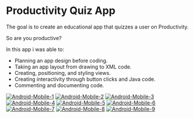 # Productivity Quiz App
The goal is to create an educational app that quizzes a user on Productivity.

So are you productive?

In this app i was able to:

- Planning an app design before coding.
- Taking an app layout from drawing to XML code.
- Creating, positioning, and styling views.
- Creating interactivity through button clicks and Java code.
- Commenting and documenting code.

<a href="https://ibb.co/4wysRn7"><img src="https://i.ibb.co/j9KVkPT/Android-Mobile-1.png" alt="Android-Mobile-1" border="0"></a>
<a href="https://ibb.co/sHPvtx9"><img src="https://i.ibb.co/jR5vH0k/Android-Mobile-2.png" alt="Android-Mobile-2" border="0"></a>
<a href="https://ibb.co/Kbk20Ts"><img src="https://i.ibb.co/TYS4v90/Android-Mobile-3.png" alt="Android-Mobile-3" border="0"></a>
<a href="https://ibb.co/x2HyZ7v"><img src="https://i.ibb.co/3TzwKCX/Android-Mobile-4.png" alt="Android-Mobile-4" border="0"></a>
<a href="https://ibb.co/C6MwL5f"><img src="https://i.ibb.co/W0PHCWL/Android-Mobile-5.png" alt="Android-Mobile-5" border="0"></a>
<a href="https://ibb.co/GJ0ymgJ"><img src="https://i.ibb.co/kyxjZYy/Android-Mobile-6.png" alt="Android-Mobile-6" border="0"></a>
<a href="https://ibb.co/pb9Tgp4"><img src="https://i.ibb.co/9cC0Jjy/Android-Mobile-7.png" alt="Android-Mobile-7" border="0"></a>
<a href="https://ibb.co/1LYYhk3"><img src="https://i.ibb.co/Qf77z4Z/Android-Mobile-8.png" alt="Android-Mobile-8" border="0"></a>
<a href="https://ibb.co/SJF2MnZ"><img src="https://i.ibb.co/hC3k4WT/Android-Mobile-9.png" alt="Android-Mobile-9" border="0"></a><br /><a target='_blank' href='https://poetandpoem.com/friend'></a><br />

